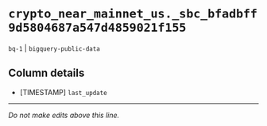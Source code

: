 # `crypto_near_mainnet_us._sbc_bfadbff9d5804687a547d4859021f155`
`bq-1` | `bigquery-public-data`

## Column details
* [TIMESTAMP] `last_update`

-------------------------------------------------------------------------------
*Do not make edits above this line.*
